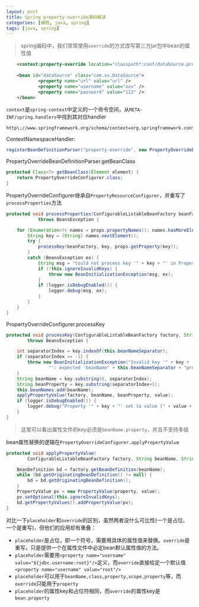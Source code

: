 ```yaml
---
layout: post
title: Spring property-override源码解读
categories: [编程, java, spring]
tags: [java, spring]
---
```


> spring编码中，我们常常使用`override`的方式改写第三方jar包中bean的属性值
```xml
	<context:property-override location="classpath*:conf/dataSource.properties" />
	
	<bean id="dataSource" class="com.xx.DataSource">
    		<property name="url" value="url" />
    		<property name="username" value="xxx" />
    		<property name="password" value="123" />
    </bean>
```

`context`是`spring-context`中定义的一个命令空间，从`META-INF/spring.handlers`中找到其对应handler
```
http\://www.springframework.org/schema/context=org.springframework.context.config.ContextNamespaceHandler
```
ContextNamespaceHandler:
```java
registerBeanDefinitionParser("property-override", new PropertyOverrideBeanDefinitionParser());
```

PropertyOverrideBeanDefinitionParser.getBeanClass
```java
protected Class<?> getBeanClass(Element element) {
    return PropertyOverrideConfigurer.class;
}
```

PropertyOverrideConfigurer继承自`PropertyResourceConfigurer`，并重写了`processProperties`方法
```java
protected void processProperties(ConfigurableListableBeanFactory beanFactory, Properties props)
			throws BeansException {

    for (Enumeration<?> names = props.propertyNames(); names.hasMoreElements();) {
        String key = (String) names.nextElement();
        try {
            processKey(beanFactory, key, props.getProperty(key));
        }
        catch (BeansException ex) {
            String msg = "Could not process key '" + key + "' in PropertyOverrideConfigurer";
            if (!this.ignoreInvalidKeys) {
                throw new BeanInitializationException(msg, ex);
            }
            if (logger.isDebugEnabled()) {
                logger.debug(msg, ex);
            }
        }
    }
}
```

PropertyOverrideConfigurer.processKey
```java
protected void processKey(ConfigurableListableBeanFactory factory, String key, String value)
        throws BeansException {

    int separatorIndex = key.indexOf(this.beanNameSeparator);
    if (separatorIndex == -1) {
        throw new BeanInitializationException("Invalid key '" + key +
                "': expected 'beanName" + this.beanNameSeparator + "property'");
    }
    String beanName = key.substring(0, separatorIndex);
    String beanProperty = key.substring(separatorIndex+1);
    this.beanNames.add(beanName);
    applyPropertyValue(factory, beanName, beanProperty, value);
    if (logger.isDebugEnabled()) {
        logger.debug("Property '" + key + "' set to value [" + value + "]");
    }
}
```
> 这里可以看出属性文件的key必须是`beanName.property`，并且不支持多级

bean属性替换的逻辑在`PropertyOverrideConfigurer.applyPropertyValue`
```java
protected void applyPropertyValue(
        ConfigurableListableBeanFactory factory, String beanName, String property, String value) {

    BeanDefinition bd = factory.getBeanDefinition(beanName);
    while (bd.getOriginatingBeanDefinition() != null) {
        bd = bd.getOriginatingBeanDefinition();
    }
    PropertyValue pv = new PropertyValue(property, value);
    pv.setOptional(this.ignoreInvalidKeys);
    bd.getPropertyValues().addPropertyValue(pv);
}
```

对比一下`placeholder`和`override`的区别，虽然两者没什么可比性(一个是占位、一个是重写)，但他们的应用却有重叠：
* `placeholder`是占位，即一个符号，需要用具体的属性值来替换。`override`是重写，只是提供一个在属性文件中必定bean默认属性值的方法。
* `placeholder`需要用`<property name="username" value="${jdbc.username:root}"/>`定义，而`override`直接给定一个默认值`<property name="username" value="root"/>`
* `placeholder`可以用于`beanName,class,property,scope,property`等，而`override`只能用于`property`
* `placeholder`的属性key和占位符相同，而`override`的属性key是`bean.property`